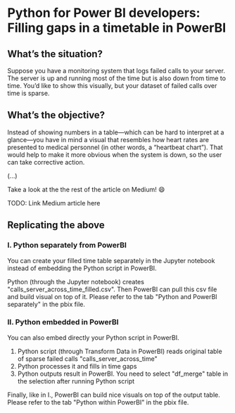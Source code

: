# Python for Power BI developers: Filling gaps in a timetable in PowerBI


## What’s the situation?

Suppose you have a monitoring system that logs failed calls to your server. The server is up and running most of the time but is also down from time to time. You’d like to show this visually, but your dataset of failed calls over time is sparse.

## What’s the objective?

Instead of showing numbers in a table—which can be hard to interpret at a glance—you have in mind a visual that resembles how heart rates are presented to medical personnel (in other words, a “heartbeat chart”). That would help to make it more obvious when the system is down, so the user can take corrective action.


(...)

Take a look at the the rest of the article on Medium! :smile:

TODO: Link Medium article here

## Replicating the above 

### I. Python separately from PowerBI

You can create your filled time table separately in the Jupyter notebook instead of embedding the Python script in PowerBI. 

Python (through the Jupyter notebook) creates "calls_server_across_time_filled.csv". Then PowerBI can pull this csv file and build visual on top of it. Please refer to the tab "Python and PowerBI separately" in the pbix file. 

### II. Python embedded in PowerBI

You can also embed directly your Python script in PowerBI. 
1. Python script (through Transform Data in PowerBI) reads original table of sparse failed calls "calls_server_across_time"
2. Python processes it and fills in time gaps 
3. Python outputs result in PowerBI. You need to select "df_merge" table in the selection after running Python script

Finally, like in I., PowerBI can build nice visuals on top of the output table. Please refer to the tab "Python within PowerBI" in the pbix file. 
